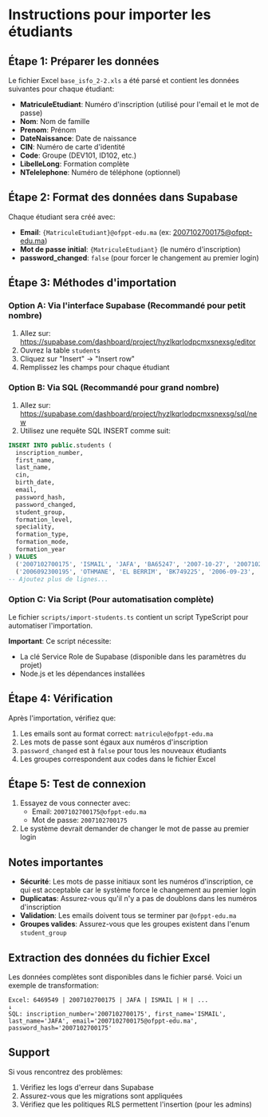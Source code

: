 # Instructions pour importer les étudiants

## Étape 1: Préparer les données

Le fichier Excel `base_isfo_2-2.xls` a été parsé et contient les données suivantes pour chaque étudiant:

- **MatriculeEtudiant**: Numéro d'inscription (utilisé pour l'email et le mot de passe)
- **Nom**: Nom de famille
- **Prenom**: Prénom
- **DateNaissance**: Date de naissance
- **CIN**: Numéro de carte d'identité
- **Code**: Groupe (DEV101, ID102, etc.)
- **LibelleLong**: Formation complète
- **NTelelephone**: Numéro de téléphone (optionnel)

## Étape 2: Format des données dans Supabase

Chaque étudiant sera créé avec:
- **Email**: `{MatriculeEtudiant}@ofppt-edu.ma` (ex: 2007102700175@ofppt-edu.ma)
- **Mot de passe initial**: `{MatriculeEtudiant}` (le numéro d'inscription)
- **password_changed**: `false` (pour forcer le changement au premier login)

## Étape 3: Méthodes d'importation

### Option A: Via l'interface Supabase (Recommandé pour petit nombre)

1. Allez sur: https://supabase.com/dashboard/project/hyzlkqrlodpcmxsnexsg/editor
2. Ouvrez la table `students`
3. Cliquez sur "Insert" → "Insert row"
4. Remplissez les champs pour chaque étudiant

### Option B: Via SQL (Recommandé pour grand nombre)

1. Allez sur: https://supabase.com/dashboard/project/hyzlkqrlodpcmxsnexsg/sql/new
2. Utilisez une requête SQL INSERT comme suit:

```sql
INSERT INTO public.students (
  inscription_number,
  first_name,
  last_name,
  cin,
  birth_date,
  email,
  password_hash,
  password_changed,
  student_group,
  formation_level,
  speciality,
  formation_type,
  formation_mode,
  formation_year
) VALUES
  ('2007102700175', 'ISMAIL', 'JAFA', 'BA65247', '2007-10-27', '2007102700175@ofppt-edu.ma', '2007102700175', false, 'DEV101', 'Technicien Spécialisé', 'Développement Digital', 'Résidentielle', 'Diplômante', '2025'),
  ('2006092300195', 'OTHMANE', 'EL BERRIM', 'BK749225', '2006-09-23', '2006092300195@ofppt-edu.ma', '2006092300195', false, 'ID101', 'Technicien Spécialisé', 'Infrastructure Digitale', 'Résidentielle', 'Diplômante', '2025');
-- Ajoutez plus de lignes...
```

### Option C: Via Script (Pour automatisation complète)

Le fichier `scripts/import-students.ts` contient un script TypeScript pour automatiser l'importation.

**Important**: Ce script nécessite:
- La clé Service Role de Supabase (disponible dans les paramètres du projet)
- Node.js et les dépendances installées

## Étape 4: Vérification

Après l'importation, vérifiez que:
1. Les emails sont au format correct: `matricule@ofppt-edu.ma`
2. Les mots de passe sont égaux aux numéros d'inscription
3. `password_changed` est à `false` pour tous les nouveaux étudiants
4. Les groupes correspondent aux codes dans le fichier Excel

## Étape 5: Test de connexion

1. Essayez de vous connecter avec:
   - Email: `2007102700175@ofppt-edu.ma`
   - Mot de passe: `2007102700175`
2. Le système devrait demander de changer le mot de passe au premier login

## Notes importantes

- **Sécurité**: Les mots de passe initiaux sont les numéros d'inscription, ce qui est acceptable car le système force le changement au premier login
- **Duplicatas**: Assurez-vous qu'il n'y a pas de doublons dans les numéros d'inscription
- **Validation**: Les emails doivent tous se terminer par `@ofppt-edu.ma`
- **Groupes valides**: Assurez-vous que les groupes existent dans l'enum `student_group`

## Extraction des données du fichier Excel

Les données complètes sont disponibles dans le fichier parsé. Voici un exemple de transformation:

```
Excel: 6469549 | 2007102700175 | JAFA | ISMAIL | H | ...
↓
SQL: inscription_number='2007102700175', first_name='ISMAIL', last_name='JAFA', email='2007102700175@ofppt-edu.ma', password_hash='2007102700175'
```

## Support

Si vous rencontrez des problèmes:
1. Vérifiez les logs d'erreur dans Supabase
2. Assurez-vous que les migrations sont appliquées
3. Vérifiez que les politiques RLS permettent l'insertion (pour les admins)
